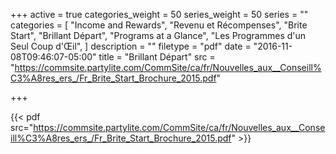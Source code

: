 +++
active = true
categories_weight = 50
series_weight = 50
series = ""
categories = [
  "Income and Rewards",
  "Revenu et Récompenses",
  "Brite Start",
  "Brillant Départ",
  "Programs at a Glance",
  "Les Programmes d'un Seul Coup d'Œil",
]
description = ""
filetype = "pdf"
date = "2016-11-08T09:46:07-05:00"
title = "Brillant Départ"
src = "https://commsite.partylite.com/CommSite/ca/fr/Nouvelles_aux__Conseill%C3%A8res_ers_/Fr_Brite_Start_Brochure_2015.pdf"

+++

{{< pdf src="https://commsite.partylite.com/CommSite/ca/fr/Nouvelles_aux__Conseill%C3%A8res_ers_/Fr_Brite_Start_Brochure_2015.pdf" >}}
